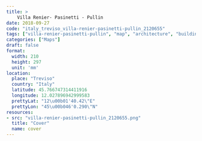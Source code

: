 ```yaml
---
title: > 
    Villa Renier- Pasinetti - Pullin
date: 2018-09-27
code: "italy_treviso_villa-renier-pasinetti-pullin_2120655"
tags: ["villa-renier-pasinetti-pullin", "map", "architecture", "buildings", "Treviso", "Italy"]
categories: ["Maps"]
draft: false
format:
  width: 210
  height: 297
  unit: 'mm'
location:
  place: "Treviso"
  country: "Italy"
  latitude: 45.766747314411916
  longitude: 12.027896942999583
  prettyLat: "12\u00b01'40.42\"E"
  prettyLon: "45\u00b046'0.290\"N"
resources:
- src: "villa-renier-pasinetti-pullin_2120655.png"
  title: "Cover"
  name: cover
---
```

